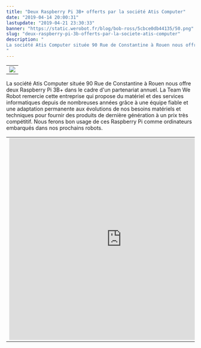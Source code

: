 ```yaml
---
title: "Deux Raspberry Pi 3B+ offerts par la société Atis Computer"
date: "2019-04-14 20:00:31"
lastupdate: "2019-04-21 23:30:33"
banner: "https://static.werobot.fr/blog/bob-ross/5cbce0db44135/50.png"
slug: "deux-raspberry-pi-3b-offerts-par-la-societe-atis-computer"
description: " 
La société Atis Computer située 90 Rue de Constantine à Rouen nous offre deux Raspberry Pi 3B+ dans le cadre d'un partenariat annuel.
"
---
```

<div align="center">
<table>
<tr>
<td><img src="https://static.werobot.fr/blog/bob-ross/5cb37026179dd/50.jpg"></td>
</tr>
</table>
</div>
La société Atis Computer située 90 Rue de Constantine à Rouen nous offre deux Raspberry Pi 3B+ dans le cadre d'un partenariat annuel. La Team We Robot remercie cette entreprise qui propose du matériel et des services informatiques depuis de nombreuses années grâce à une équipe fiable et une adaptation permanente aux évolutions de nos besoins matériels et techniques pour fournir des produits de dernière génération à un prix très compétitif. Nous ferons bon usage de ces Raspberry Pi comme ordinateurs embarqués dans nos prochains robots.
<div align="center">
<table>
<tr>
<td><iframe src="https://www.google.com/maps/embed?pb=!1m18!1m12!1m3!1d2593.960933948313!2d1.0726292153623393!3d49.447455367003194!2m3!1f0!2f0!3f0!3m2!1i1024!2i768!4f13.1!3m3!1m2!1s0x47e0dde405154713%3A0x3f62cc8131ac568!2sAtis+Computer!5e0!3m2!1sfr!2sfr!4v1555266052385!5m2!1sfr!2sfr" width="600" height="540" frameborder="0" style="border:0" allowfullscreen></iframe></td>
</tr>
</table>
</div>
    